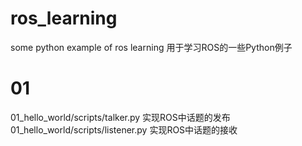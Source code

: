 # ros_learning
some python example of ros learning 
用于学习ROS的一些Python例子

# 01
01_hello_world/scripts/talker.py 实现ROS中话题的发布
01_hello_world/scripts/listener.py 实现ROS中话题的接收